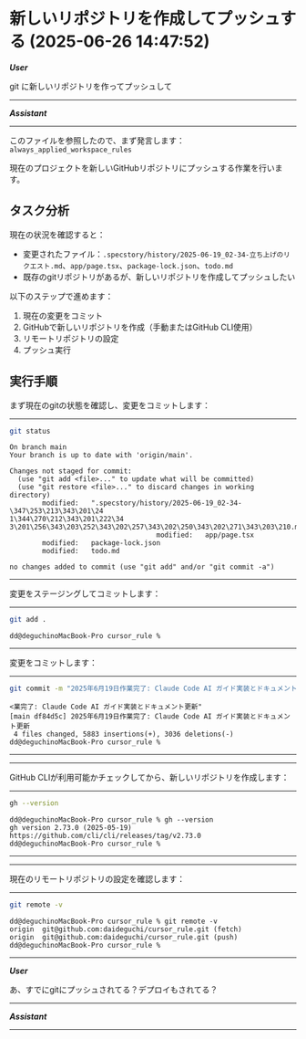 <!-- Generated by SpecStory -->

# 新しいリポジトリを作成してプッシュする (2025-06-26 14:47:52)

_**User**_

git に新しいリポジトリを作ってプッシュして

---

_**Assistant**_



---

このファイルを参照したので、まず発言します：`always_applied_workspace_rules`

現在のプロジェクトを新しいGitHubリポジトリにプッシュする作業を行います。

## タスク分析

現在の状況を確認すると：
- 変更されたファイル：`.specstory/history/2025-06-19_02-34-立ち上げのリクエスト.md`、`app/page.tsx`、`package-lock.json`、`todo.md`
- 既存のgitリポジトリがあるが、新しいリポジトリを作成してプッシュしたい

以下のステップで進めます：
1. 現在の変更をコミット
2. GitHubで新しいリポジトリを作成（手動またはGitHub CLI使用）
3. リモートリポジトリの設定
4. プッシュ実行

## 実行手順

まず現在のgitの状態を確認し、変更をコミットします：

---

```bash
git status
```

```
On branch main
Your branch is up to date with 'origin/main'.

Changes not staged for commit:
  (use "git add <file>..." to update what will be committed)
  (use "git restore <file>..." to discard changes in working directory)
        modified:   ".specstory/history/2025-06-19_02-34-\347\253\213\343\201\24
1\344\270\212\343\201\222\34
3\201\256\343\203\252\343\202\257\343\202\250\343\202\271\343\203\210.md"
                                    modified:   app/page.tsx
        modified:   package-lock.json
        modified:   todo.md

no changes added to commit (use "git add" and/or "git commit -a")

```

---

変更をステージングしてコミットします：

---

```bash
git add .
```

```
dd@deguchinoMacBook-Pro cursor_rule % 

```

---

変更をコミットします：

---

```bash
git commit -m "2025年6月19日作業完了: Claude Code AI ガイド実装とドキュメント更新"
```

```
<業完了: Claude Code AI ガイド実装とドキュメント更新"
[main df84d5c] 2025年6月19日作業完了: Claude Code AI ガイド実装とドキュメント更新
 4 files changed, 5883 insertions(+), 3036 deletions(-)
dd@deguchinoMacBook-Pro cursor_rule %
```

---



---

GitHub CLIが利用可能かチェックしてから、新しいリポジトリを作成します：

---

```bash
gh --version
```

```
dd@deguchinoMacBook-Pro cursor_rule % gh --version
gh version 2.73.0 (2025-05-19)
https://github.com/cli/cli/releases/tag/v2.73.0
dd@deguchinoMacBook-Pro cursor_rule %
```

---



---

現在のリモートリポジトリの設定を確認します：

---

```bash
git remote -v
```

```
dd@deguchinoMacBook-Pro cursor_rule % git remote -v
origin  git@github.com:daideguchi/cursor_rule.git (fetch)
origin  git@github.com:daideguchi/cursor_rule.git (push)
dd@deguchinoMacBook-Pro cursor_rule %
```

---

_**User**_

あ、すでにgitにプッシュされてる？デプロイもされてる？

---

_**Assistant**_



---

